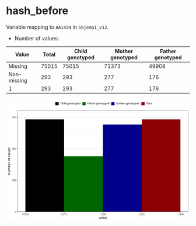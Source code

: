 # hash_before
Variable mapping to `AA1434` in `Skjema1_v12`.
- Number of values:

| Value | Total | Child genotyped | Mother genotyped | Father genotyped |
| ----- | ----- | --------------- | ---------------- | ---------------- |
| Missing | 75015 | 75015 | 71373 | 49908 |
| Non-missing | 293 | 293 | 277 | 176 |
| 1 | 293 | 293 | 277 | 176 |



![](hash_before_n.png)



